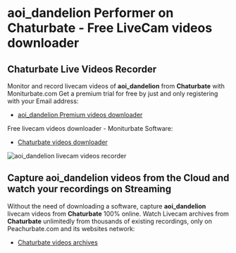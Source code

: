 # aoi_dandelion Performer on Chaturbate - Free LiveCam videos downloader

## Chaturbate Live Videos Recorder

Monitor and record livecam videos of **aoi_dandelion** from **Chaturbate** with Moniturbate.com
Get a premium trial for free by just and only registering with your Email address:
* [aoi_dandelion Premium videos downloader](https://moniturbate.com/request-demo-licence-key.html)

Free livecam videos downloader - Moniturbate Software:
* [Chaturbate videos downloader](https://moniturbate.com/moniturbate-download-software.html)

![aoi_dandelion livecam videos recorder](https://peachurnet.com/templates/moniturbate-software.png)


## Capture aoi_dandelion videos from the Cloud and watch your recordings on Streaming

Without the need of downloading a software, capture **aoi_dandelion** livecam videos from **Chaturbate** 100% online.
Watch Livecam archives from **Chaturbate** unlimitedly from thousands of existing recordings, only on Peachurbate.com and its websites network:
* [Chaturbate videos archives](https://peachurnet.com/)